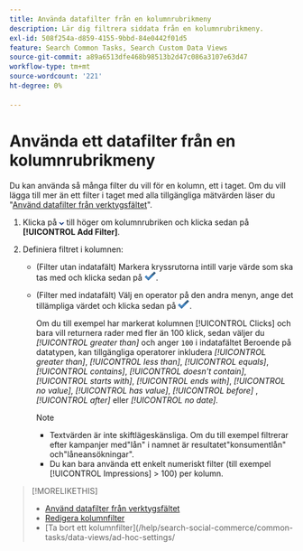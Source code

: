 ```yaml
---
title: Använda datafilter från en kolumnrubrikmeny
description: Lär dig filtrera siddata från en kolumnrubrikmeny.
exl-id: 508f254a-d859-4155-9bbd-84e0442f01d5
feature: Search Common Tasks, Search Custom Data Views
source-git-commit: a89a6513dfe468b98513b2d47c086a3107e63d47
workflow-type: tm+mt
source-wordcount: '221'
ht-degree: 0%

---
```


# Använda ett datafilter från en kolumnrubrikmeny

<!-- Doesn't include instructions for legacy Portfolios or Reports views -->

Du kan använda så många filter du vill för en kolumn, ett i taget.<!-- True only for entity names, I think: All filters are joined using the AND operator. --> Om du vill lägga till mer än ett filter i taget med alla tillgängliga mätvärden läser du &quot;[Använd datafilter från verktygsfältet](column-filter-apply-from-toolbar.md)&quot;.

1. Klicka på ![Nedåtpil](/help/search-social-commerce/assets/arrow-down-dropdown.png "Nedåtpil") till höger om kolumnrubriken och klicka sedan på **[!UICONTROL Add Filter]**.

1. Definiera filtret i kolumnen:

   * (Filter utan indatafält) Markera kryssrutorna intill varje värde som ska tas med och klicka sedan på ![Uppdatera filter](/help/search-social-commerce/assets/select.png "Lägg till").

   * (Filter med indatafält) Välj en operator på den andra menyn, ange det tillämpliga värdet och klicka sedan på ![Uppdatera filter](/help/search-social-commerce/assets/select.png "Lägg till").

     Om du till exempel har markerat kolumnen [!UICONTROL Clicks] och bara vill returnera rader med fler än 100 klick, sedan väljer du *[!UICONTROL greater than]* och anger `100` i indatafältet Beroende på datatypen, kan tillgängliga operatorer inkludera *[!UICONTROL greater than]*, *[!UICONTROL less than]*, *[!UICONTROL equals]*, *[!UICONTROL contains]*, *[!UICONTROL doesn't contain]*, *[!UICONTROL starts with]*, *[!UICONTROL ends with]*, *[!UICONTROL no value]*, *[!UICONTROL has value]*, *[!UICONTROL before]* , *[!UICONTROL after]* eller *[!UICONTROL no date].*

     >[!NOTE]
     >
     >* Textvärden är inte skiftlägeskänsliga. Om du till exempel filtrerar efter kampanjer med&quot;lån&quot; i namnet är resultatet&quot;konsumentlån&quot; och&quot;låneansökningar&quot;.
     >* Du kan bara använda ett enkelt numeriskt filter (till exempel [!UICONTROL Impressions] \> 100) per kolumn.

>[!MORELIKETHIS]
>
>* [Använd datafilter från verktygsfältet](/help/search-social-commerce/common-tasks/data-views/ad-hoc-settings/column-filter-apply-from-toolbar.md)
>* [Redigera kolumnfilter](/help/search-social-commerce/common-tasks/data-views/ad-hoc-settings/column-filter-edit.md)
>* [Ta bort ett kolumnfilter]&#x200B;(/help/search-social-commerce/common-tasks/data-views/ad-hoc-settings/
